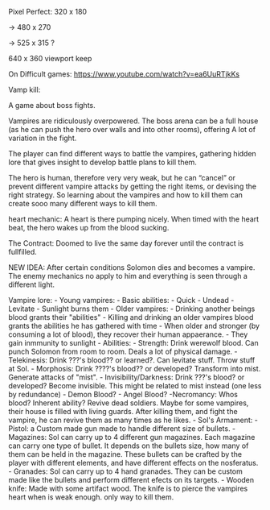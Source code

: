 


Pixel Perfect:
320 x 180 

-> 480 x 270

-> 525 x 315 ?

640 x 360
viewport
keep


On Difficult games:
https://www.youtube.com/watch?v=ea6UuRTjkKs

Vamp kill:


A game about boss fights.

Vampires are ridiculously overpowered.
The boss arena can be a full house (as he can push the hero over walls and into other rooms), offering
A lot of variation in the fight.

The player can find different ways to battle the vampires, gathering hidden lore that gives insight to develop battle plans to kill them.

The hero is human, therefore very very weak, but he can “cancel” or prevent different vampire attacks by getting the right items, or devising the right strategy. So learning about the vampires and how to kill them can create sooo many different ways to kill them.

heart mechanic: A heart is there pumping nicely. When timed with the heart beat, the hero wakes up from the blood sucking.

The Contract: Doomed to live the same day forever until the contract is fullfilled.

NEW IDEA: After certain conditions Solomon dies and becomes a vampire. The enemy mechanics no apply to him
and everything is seen through a different light.

Vampire lore:
	- Young vampires: 
		- Basic abilities:
			- Quick
			- Undead
			- Levitate
			- Sunlight burns them
	- Older vampires:
		- Drinking another beings blood grants their "abilities"
		- Killing and drinking an older vampires blood grants the abilities he has gathered with time
		- When older and stronger (by consuming a lot of blood), they recover their human appaerance.
		- They gain inmmunity to sunlight
		- Abilities:
			- Strength: Drink werewolf blood. Can punch Solomon from room to room. Deals a lot of physical damage.
			- Telekinesis: Drink ???'s blood?? or learned?. Can levitate stuff. Throw stuff at Sol.
			- Morphosis: Drink ????'s blood?? or developed? Transform into mist. Generate attacks of "mist".
			- Invisibility/Darkness: Drink ???'s blood? or developed? Become invisible. This might be related to mist instead (one less by redundance)
			- Demon Blood?
			- Angel Blood?
			-Necromancy: Whos blood? Inherent ability? Revive dead soldiers. Maybe for some vampires, their house is filled with living guards. 
				After killing them, and fight the vampire, he can revive them as many times as he likes.
	- Sol's Armament:
		- Pistol: a Custom made gun made to handle different size of bullets.
			-Magazines: Sol can carry up to 4 different gun magazines. Each magazine can carry one type of bullet. 
				It depends on the bullets size, how many of them can be held in the magazine. These bullets can be crafted by the player with different elements, and have different effects
				on the nosferatus.
			- Granades: Sol can carry up to 4 hand granades. They can be custom made like the bullets and perform different efects on its targets.
			- Wooden knife: Made with some artifact wood. The knife is to pierce the vampires heart when is weak enough. only way to kill them.
			
			
			
			
			
			